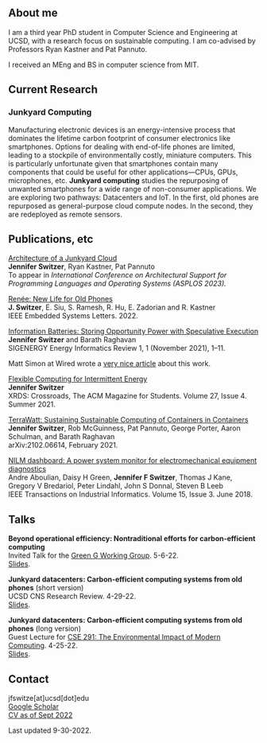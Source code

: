 ## About me
I am a third year PhD student in Computer Science and Engineering at UCSD, with a research focus on sustainable computing. I am co-advised by Professors Ryan Kastner and Pat Pannuto. 

I received an MEng and BS in computer science from MIT.

## Current Research

### Junkyard Computing
Manufacturing electronic devices is an energy-intensive process that dominates the lifetime carbon footprint of consumer electronics like smartphones. Options for dealing with end-of-life phones are limited, leading to a stockpile of environmentally costly, miniature computers. This is particularly unfortunate given that smartphones contain many components that could be useful for other applications—CPUs, GPUs, microphones, etc. **Junkyard computing** studies the repurposing of unwanted smartphones for a wide range of non-consumer applications. We are exploring two pathways: Datacenters and IoT. In the first, old phones are repurposed as general-purpose cloud compute nodes. In the second, they are redeployed as remote sensors. 

## Publications, etc 

[Architecture of a Junkyard Cloud](https://arxiv.org/abs/2110.06870)<br/>
**Jennifer Switzer**, Ryan Kastner, Pat Pannuto<br/>
To appear in _International Conference on Architectural Support for Programming Languages and Operating Systems (ASPLOS 2023)._

[Renée: New Life for Old Phones](https://ieeexplore.ieee.org/document/9695989)<br/>
**J. Switzer**, E. Siu, S. Ramesh, R. Hu, E. Zadorian and R. Kastner<br/>
IEEE Embedded Systems Letters. 2022.

[Information Batteries: Storing Opportunity Power with Speculative Execution](https://dl.acm.org/doi/abs/10.1145/3508467.3508468)<br/>
**Jennifer Switzer** and Barath Raghavan<br/>
SIGENERGY Energy Informatics Review 1, 1 (November 2021), 1–11.

Matt Simon at Wired wrote a [very nice article](https://www.wired.com/story/maybe-green-energy-needs-information-batteries-too/) about this work.

[Flexible Computing for Intermittent Energy](https://dl.acm.org/doi/pdf/10.1145/3466861)<br/>
**Jennifer Switzer**<br/>
XRDS: Crossroads, The ACM Magazine for Students. Volume 27, Issue 4. Summer 2021.

[TerraWatt: Sustaining Sustainable Computing of Containers in Containers](https://arxiv.org/abs/2102.06614)<br/>
**Jennifer Switzer**, Rob McGuinness, Pat Pannuto, George Porter, Aaron Schulman, and Barath Raghavan<br/>
arXiv:2102.06614, February 2021.

[NILM dashboard: A power system monitor for electromechanical equipment diagnostics](https://ieeexplore.ieee.org/abstract/document/8371632)<br/>
Andre Aboulian, Daisy H Green, **Jennifer F Switzer**, Thomas J Kane, Gregory V Bredariol, Peter Lindahl, John S Donnal, Steven B Leeb<br/>
IEEE Transactions on Industrial Informatics. Volume 15, Issue 3. June 2018.

## Talks
**Beyond operational efficiency: Nontraditional efforts for carbon-efficient computing**<br/>
Invited Talk for the [Green G Working Group](https://nextgalliance.org/working_group/green-g/). 5-6-22.<br/>
[Slides](https://github.com/jfswitzer/jenniferswitzer.com/blob/main/documents/green_g_talk.pdf).<br/>

**Junkyard datacenters: Carbon-efficient computing systems from old phones** (short version)<br/>
UCSD CNS Research Review. 4-29-22.<br/>
[Slides](https://github.com/jfswitzer/jenniferswitzer.com/blob/main/documents/15_minute_talk_jfs.pdf).<br/>

**Junkyard datacenters: Carbon-efficient computing systems from old phones** (long version)<br/>
Guest Lecture for [CSE 291: The Environmental Impact of Modern Computing](https://cseweb.ucsd.edu//classes/sp22/cse291-f/). 4-25-22.<br/>
[Slides](https://github.com/jfswitzer/jenniferswitzer.com/blob/main/documents/40_minute_talk_jfs.pdf).<br/>

## Contact
jfswitze[at]ucsd[dot]edu<br/>
[Google Scholar](https://scholar.google.com/citations?user=G4g9E3UAAAAJ&hl=en)<br/>
[CV as of Sept 2022](https://github.com/jfswitzer/jenniferswitzer.com/blob/main/documents/cv.pdf)<br/>

Last updated 9-30-2022.
